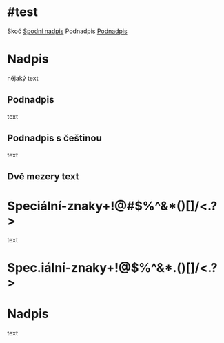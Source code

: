 # #test
Skoč [Spodní nadpis](#n2)
Podnadpis [Podnadpis](#podnadpis-s-češtinou)
# Nadpis
nějaký text

## Podnadpis
text

## Podnadpis s češtinou
text 

## Dvě mezery  text
<a name="n2"></a>

# Speciální-znaky+!@#$%^&*()[]/\<.?>
text


# Spec.iální-znaky+!@$%^&*.()[]/\<.?>
Nadpis
======
text
